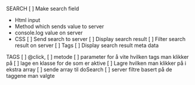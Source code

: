 SEARCH
[ ] Make search field
  - Html input
  - Method which sends value to server
  - console.log value on server
  - CSS
[ ] Send search to server
[ ] Display search result
[ ] Filter search result on server
[ ] Tags
[ ] Display search result meta data

TAGS
[ ] @click,
[ ] metode
[ ] parameter for å vite hvilken tags man klikker på
[ ] lage en klasse for de som  er aktive
[ ] Lagre hvilken man klikker på i ekstra array
[ ] sende array til doSearch
[ ] server filtre basert på de taggene man valgte
